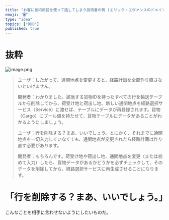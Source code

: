 ```yaml
---
title: "お客に技術用語を使って話してしまう技術者の例 (エリック・エヴァンスのドメイン駆動設計より)"
emoji: "🖥"
type: "idea"
topics: ["DDD"]
published: true
---
```


# 抜粋

![image.png](https://qiita-image-store.s3.ap-northeast-1.amazonaws.com/0/89618/3bf677dc-deb5-1595-7837-232af13ac773.png)


>ユーザ：したがって、通関地点を変更すると、経路計画を全部作り直さないといけません。
>
>開発者：わかりました。該当する貨物IDを持ったすべての行を輸送テーブルから削除してから、荷受け地と荷出し地、新しい通関地点を経路選択サービス（Service）に渡せば、テーブルにデータが再登録されます。貨物（Cargo）にブール値を持たせて、貨物テーブルにデータがあることがわかるようにしましょう。
>
>ユーザ：行を削除する？まあ、いいでしょう。とにかく、それまでに通関地点を一切入力していなくても、通関地点が変更されたら経路計画は作り直す必要があります。
>
>開発者：もちろんです。荷受け地や荷出し地、通関地点を変更（または初めて入力）したら、貨物データがあるかどうかを必ずチェックして、そのデータを削除してから、経路選択サービスに再生成させることになります。
>

# 「行を削除する？まあ、いいでしょう。」

こんなことを相手に言わせないようにしたいものだ。

